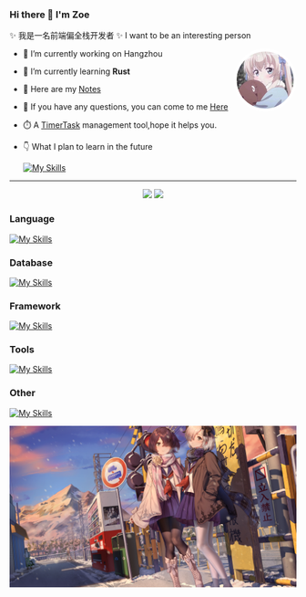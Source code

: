 ### Hi there 👋 I'm Zoe

✨ 我是一名前端偏全栈开发者
✨ I want to be an interesting person

<img align="right" style="width: 100px; height: 100px; border:5px solid #fff;border-radius: 50%;" src="./image/avatar.jpg"/>

- 🎄 I’m currently working on Hangzhou
- 🦀 I’m currently learning **Rust**
- 📒 Here are my [Notes](https://missgwen.github.io/MissGwen/)
- 💬 If you have any questions, you can come to me [Here](https://github.com/MissGwen/MissGwen/issues)
- ⏱️ A [TimerTask](https://www.npmjs.com/package/timertasks) management tool,hope it helps you.
- 👇 What I plan to learn in the future

  [![My Skills](https://skillicons.dev/icons?i=rabbitmq,kafka,jenkins,rocket,godot&theme=light)](https://skillicons.dev)

---

<div align="center">
    <img height=170 src="https://github-readme-stats.vercel.app/api?username=MissGwen&show_icons=true&icon_color=0078e7&title_color=0078e7&include_all_commits=true&rank_icon=github&hide=contribs"/>
    <img height=170 src="https://github-readme-stats.vercel.app/api/top-langs/?username=MissGwen&layout=compact"/>
</div>

### Language

[![My Skills](https://skillicons.dev/icons?i=js,ts,dart,rust,go,lua&theme=light)](https://skillicons.dev)

### Database

[![My Skills](https://skillicons.dev/icons?i=mysql,postgres,redis,mongodb&theme=light)](https://skillicons.dev)

### Framework

[![My Skills](https://skillicons.dev/icons?i=vue,react,nuxtjs,nextjs,nestjs,electron,tauri,flutter&theme=light)](https://skillicons.dev)

### Tools

[![My Skills](https://skillicons.dev/icons?i=git,tailwindcss,babel,webpack,vite,rollupjs,pnpm,nodejs,prisma,wasm)](https://skillicons.dev)

### Other

[![My Skills](https://skillicons.dev/icons?i=linux,docker,k8s,nginx&theme=light)](https://skillicons.dev)

[![Miss Gwen](./image/end.png "这是个图片")]()
